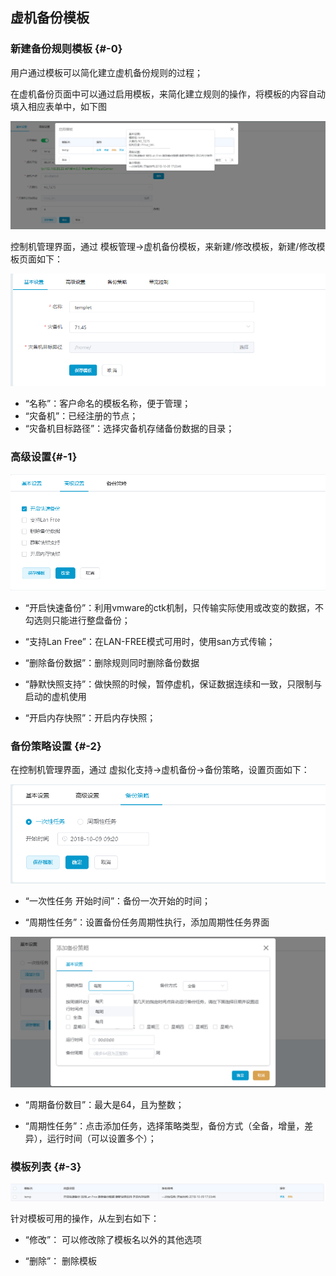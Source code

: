 ## 虚机备份模板

### 新建备份规则模板 {#-0}

用户通过模板可以简化建立虚机备份规则的过程；

在虚机备份页面中可以通过启用模板，来简化建立规则的操作，将模板的内容自动填入相应表单中，如下图

![](/assets/v7.0.20181009010.png)

控制机管理界面，通过 模板管理-&gt;虚机备份模板，来新建/修改模板，新建/修改模板页面如下：

![](/assets/V7.1.2019011003.png)

*   “名称”：客户命名的模板名称，便于管理；
*   “灾备机”：已经注册的节点；
*   “灾备机目标路径”：选择灾备机存储备份数据的目录；

### 高级设置{#-1}

![](/assets/V7.018042707.png)

* “开启快速备份”：利用vmware的ctk机制，只传输实际使用或改变的数据，不勾选则只能进行整盘备份；

* “支持Lan Free”：在LAN-FREE模式可用时，使用san方式传输；

* “删除备份数据”：删除规则同时删除备份数据

* “静默快照支持”：做快照的时候，暂停虚机，保证数据连续和一致，只限制与启动的虚机使用

* “开启内存快照”：开启内存快照；

### 备份策略设置 {#-2}

在控制机管理界面，通过 虚拟化支持-&gt;虚机备份-&gt;备份策略，设置页面如下：

![](/assets/V7.018042705.png)

* “一次性任务 开始时间”：备份一次开始的时间；

* “周期性任务”：设置备份任务周期性执行，添加周期性任务界面

![说明: 1](/assets/V7.018042706.png)

* “周期备份数目”：最大是64，且为整数； 

* “周期性任务”：点击添加任务，选择策略类型，备份方式（全备，增量，差异），运行时间（可以设置多个）； 

### 模板列表 {#-3}

![](/assets/v7.0.20181009009.png)

针对模板可用的操作，从左到右如下：

* “修改”： 可以修改除了模板名以外的其他选项

* “删除”： 删除模板
